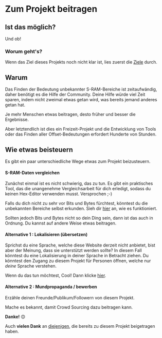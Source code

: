 ﻿# Zum Projekt beitragen

## Ist das möglich?
Und ob! 

### Worum geht's?
Wenn das Ziel dieses Projekts noch nicht klar ist, lies zuerst die <a href=goals>Ziele</a> durch.

## Warum
Das Finden der Bedeutung unbekannter S-RAM-Bereiche ist zeitaufwändig, daher benötigt es die Hilfe der Community.
Deine Hilfe würde viel Zeit sparen, indem nicht zweimal etwas getan wird, was bereits jemand anderes getan hat.

Je mehr Menschen etwas beitragen, desto früher und besser die Ergebnisse.

Aber letztendlich ist dies ein Freizeit-Projekt und die Entwicklung von Tools oder das Finden aller Offset-Bedeutungen erfordert Hunderte von Stunden.

## Wie etwas beisteuern
Es gibt ein paar unterschiedliche Wege etwas zum Projekt beizusteuern.

#### S-RAM-Daten vergleichen
Zunächst einmal ist es nicht schwierig, das zu tun. Es gibt ein praktisches Tool, das die unangenehme Vergleichsarbeit für dich erledigt, sodass du keinen Hex-Editor verwenden musst. Versprochen ;-)

Falls du dich nicht zu sehr vor Bits und Bytes fürchtest, könntest du die unbekannten Bereiche selbst erkunden. Sieh dir <a href=exploring>hier</a> an, wie es funktioniert.

Sollten jedoch Bits und Bytes nicht so dein Ding sein, dann ist das auch in Ordnung. Du kannst auf andere Weise etwas beitragen.

#### Alternative 1 : Lokalisieren (übersetzen)
Sprichst du eine Sprache, welche diese Website derzeit nicht anbietet, bist aber der Meinung, dass sie unterstützt werden sollte?
In diesem Fall könntest du eine Lokalisierung in deiner Sprache in Betracht ziehen. 
Du könntest den Zugang zu diesem Projekt für Personen öffnen, welche nur *deine* Sprache verstehen. 

Wenn du das tun möchtest, Cool! Dann klicke <a href=localizing>hier</a>.

#### Alternative 2 : Mundpropaganda / bewerben
Erzähle deinen Freunde/Publikum/Followern von diesem Projekt.

Mache es bekannt, damit Crowd Sourcing dazu beitragen kann.

**Danke!** 😊

Auch **vielen Dank** an <a href=contributors>diejenigen</a>, die bereits zu diesem Projekt beigetragen haben.